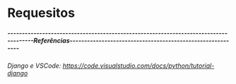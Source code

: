 # Requesitos













































##### -------------------------------------------------------------------------------------Referências-----------------------------------------------------------
###### Django e VSCode:  https://code.visualstudio.com/docs/python/tutorial-django 
